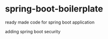 # spring-boot-boilerplate
ready made code for spring boot application 

adding spring boot security 
